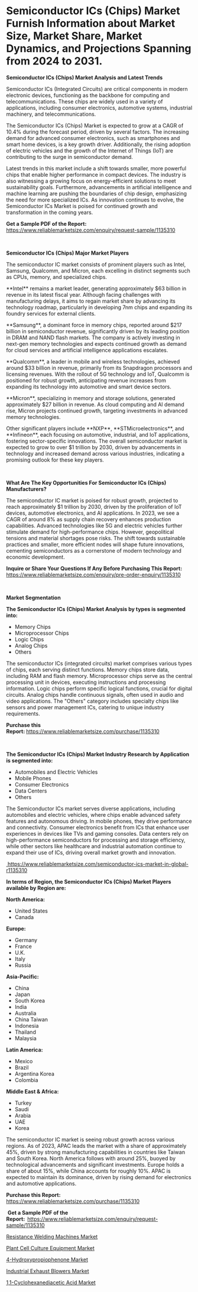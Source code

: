 <p><h1>Semiconductor ICs (Chips) Market Furnish Information about Market Size, Market Share, Market Dynamics, and Projections Spanning from 2024 to 2031.</h1></p><p><strong>Semiconductor ICs (Chips) Market Analysis and Latest Trends</strong></p>
<p><p>Semiconductor ICs (Integrated Circuits) are critical components in modern electronic devices, functioning as the backbone for computing and telecommunications. These chips are widely used in a variety of applications, including consumer electronics, automotive systems, industrial machinery, and telecommunications.</p><p>The Semiconductor ICs (Chips) Market is expected to grow at a CAGR of 10.4% during the forecast period, driven by several factors. The increasing demand for advanced consumer electronics, such as smartphones and smart home devices, is a key growth driver. Additionally, the rising adoption of electric vehicles and the growth of the Internet of Things (IoT) are contributing to the surge in semiconductor demand. </p><p>Latest trends in this market include a shift towards smaller, more powerful chips that enable higher performance in compact devices. The industry is also witnessing a growing focus on energy-efficient solutions to meet sustainability goals. Furthermore, advancements in artificial intelligence and machine learning are pushing the boundaries of chip design, emphasizing the need for more specialized ICs. As innovation continues to evolve, the Semiconductor ICs Market is poised for continued growth and transformation in the coming years.</p></p>
<p><strong>Get a Sample PDF of the Report:&nbsp;</strong> <a href="https://www.reliablemarketsize.com/enquiry/request-sample/1135310?utm_campaign=1143&utm_medium=2&utm_source=Github&utm_content=ia&utm_term=20122024&utm_id=semiconductor-ics-chips">https://www.reliablemarketsize.com/enquiry/request-sample/1135310</a></p>
<p>&nbsp;</p>
<p><strong>Semiconductor ICs (Chips) Major Market Players</strong></p>
<p><p>The semiconductor IC market consists of prominent players such as Intel, Samsung, Qualcomm, and Micron, each excelling in distinct segments such as CPUs, memory, and specialized chips. </p><p>**Intel** remains a market leader, generating approximately $63 billion in revenue in its latest fiscal year. Although facing challenges with manufacturing delays, it aims to regain market share by advancing its technology roadmap, particularly in developing 7nm chips and expanding its foundry services for external clients.</p><p>**Samsung**, a dominant force in memory chips, reported around $217 billion in semiconductor revenue, significantly driven by its leading position in DRAM and NAND flash markets. The company is actively investing in next-gen memory technologies and expects continued growth as demand for cloud services and artificial intelligence applications escalates.</p><p>**Qualcomm**, a leader in mobile and wireless technologies, achieved around $33 billion in revenue, primarily from its Snapdragon processors and licensing revenues. With the rollout of 5G technology and IoT, Qualcomm is positioned for robust growth, anticipating revenue increases from expanding its technology into automotive and smart device sectors.</p><p>**Micron**, specializing in memory and storage solutions, generated approximately $27 billion in revenue. As cloud computing and AI demand rise, Micron projects continued growth, targeting investments in advanced memory technologies.</p><p>Other significant players include **NXP**, **STMicroelectronics**, and **Infineon**, each focusing on automotive, industrial, and IoT applications, fostering sector-specific innovations. The overall semiconductor market is expected to grow to over $1 trillion by 2030, driven by advancements in technology and increased demand across various industries, indicating a promising outlook for these key players.</p></p>
<p>&nbsp;</p>
<p><strong>What Are The Key Opportunities For Semiconductor ICs (Chips) Manufacturers?</strong></p>
<p><p>The semiconductor IC market is poised for robust growth, projected to reach approximately $1 trillion by 2030, driven by the proliferation of IoT devices, automotive electronics, and AI applications. In 2023, we see a CAGR of around 8% as supply chain recovery enhances production capabilities. Advanced technologies like 5G and electric vehicles further stimulate demand for high-performance chips. However, geopolitical tensions and material shortages pose risks. The shift towards sustainable practices and smaller, more efficient nodes will shape future innovations, cementing semiconductors as a cornerstone of modern technology and economic development.</p></p>
<p><strong>Inquire or Share Your Questions If Any Before Purchasing This Report:</strong> <a href="https://www.reliablemarketsize.com/enquiry/pre-order-enquiry/1135310?utm_campaign=1143&utm_medium=2&utm_source=Github&utm_content=ia&utm_term=20122024&utm_id=semiconductor-ics-chips">https://www.reliablemarketsize.com/enquiry/pre-order-enquiry/1135310</a></p>
<p>&nbsp;</p>
<p><strong>Market Segmentation</strong></p>
<p><strong>The Semiconductor ICs (Chips) Market Analysis by types is segmented into:</strong></p>
<p><ul><li>Memory Chips</li><li>Microprocessor Chips</li><li>Logic Chips</li><li>Analog Chips</li><li>Others</li></ul></p>
<p><p>The semiconductor ICs (integrated circuits) market comprises various types of chips, each serving distinct functions. Memory chips store data, including RAM and flash memory. Microprocessor chips serve as the central processing unit in devices, executing instructions and processing information. Logic chips perform specific logical functions, crucial for digital circuits. Analog chips handle continuous signals, often used in audio and video applications. The "Others" category includes specialty chips like sensors and power management ICs, catering to unique industry requirements.</p></p>
<p><strong>Purchase this Report:&nbsp;</strong><a href="https://www.reliablemarketsize.com/purchase/1135310?utm_campaign=1143&utm_medium=2&utm_source=Github&utm_content=ia&utm_term=20122024&utm_id=semiconductor-ics-chips">https://www.reliablemarketsize.com/purchase/1135310</a></p>
<p>&nbsp;</p>
<p><strong>The Semiconductor ICs (Chips) Market Industry Research by Application is segmented into:</strong></p>
<p><ul><li>Automobiles and Electric Vehicles</li><li>Mobile Phones</li><li>Consumer Electronics</li><li>Data Centers</li><li>Others</li></ul></p>
<p><p>The Semiconductor ICs market serves diverse applications, including automobiles and electric vehicles, where chips enable advanced safety features and autonomous driving. In mobile phones, they drive performance and connectivity. Consumer electronics benefit from ICs that enhance user experiences in devices like TVs and gaming consoles. Data centers rely on high-performance semiconductors for processing and storage efficiency, while other sectors like healthcare and industrial automation continue to expand their use of ICs, driving overall market growth and innovation.</p></p>
<p><a href="https://www.reliablemarketsize.com/semiconductor-ics-market-in-global-r1135310?utm_campaign=1143&utm_medium=2&utm_source=Github&utm_content=ia&utm_term=20122024&utm_id=semiconductor-ics-chips">&nbsp;https://www.reliablemarketsize.com/semiconductor-ics-market-in-global-r1135310</a></p>
<p><strong>In terms of Region, the Semiconductor ICs (Chips) Market Players available by Region are:</strong></p>
<p>
    <p> <strong> North America: </strong>
        <ul>
            <li>United States</li>
            <li>Canada</li>
        </ul>
        </p> 
    <p> <strong> Europe: </strong>
        <ul>
            <li>Germany</li>
            <li>France</li>
            <li>U.K.</li>
            <li>Italy</li>
            <li>Russia</li>
        </ul>
        </p> 
    <p> <strong> Asia-Pacific: </strong>
        <ul>
            <li>China</li>
            <li>Japan</li>
            <li>South Korea</li>
            <li>India</li>
            <li>Australia</li>
            <li>China Taiwan</li>
            <li>Indonesia</li>
            <li>Thailand</li>
            <li>Malaysia</li>
        </ul>
        </p> 
    <p> <strong> Latin America: </strong>
        <ul>
            <li>Mexico</li>
            <li>Brazil</li>
            <li>Argentina Korea</li>
            <li>Colombia</li>
        </ul>
        </p> 
    <p> <strong> Middle East & Africa: </strong>
        <ul>
            <li>Turkey</li>
            <li>Saudi</li>
            <li>Arabia</li>
            <li>UAE</li>
            <li>Korea</li>
        </ul>
    </p>
    </p>
<p><p>The semiconductor IC market is seeing robust growth across various regions. As of 2023, APAC leads the market with a share of approximately 45%, driven by strong manufacturing capabilities in countries like Taiwan and South Korea. North America follows with around 25%, buoyed by technological advancements and significant investments. Europe holds a share of about 15%, while China accounts for roughly 10%. APAC is expected to maintain its dominance, driven by rising demand for electronics and automotive applications.</p></p>
<p><strong>Purchase this Report: </strong><a href="https://www.reliablemarketsize.com/purchase/1135310?utm_campaign=1143&utm_medium=2&utm_source=Github&utm_content=ia&utm_term=20122024&utm_id=semiconductor-ics-chips">https://www.reliablemarketsize.com/purchase/1135310</a></p>
<p>&nbsp;<strong>Get a Sample PDF of the Report:&nbsp;&nbsp;</strong><a href="https://www.reliablemarketsize.com/enquiry/request-sample/1135310?utm_campaign=1143&utm_medium=2&utm_source=Github&utm_content=ia&utm_term=20122024&utm_id=semiconductor-ics-chips">https://www.reliablemarketsize.com/enquiry/request-sample/1135310</a></p>
<p><strong></strong></p>
<p><p><a href="https://www.linkedin.com/pulse/in-depth-resistance-welding-machines-market-analysis-projected-tmo6e?utm_campaign=1143&utm_medium=2&utm_source=Github&utm_content=ia&utm_term=20122024&utm_id=semiconductor-ics-chips">Resistance Welding Machines Market</a></p><p><a href="https://www.linkedin.com/pulse/plant-cell-culture-equipment-market-industry-landscape-growth-b73ze?utm_campaign=1143&utm_medium=2&utm_source=Github&utm_content=ia&utm_term=20122024&utm_id=semiconductor-ics-chips">Plant Cell Culture Equipment Market</a></p><p><a href="https://github.com/yoshih12/Market-Research-Report-List-4/blob/main/4-hydroxypropiophenone-market.md?utm_campaign=1143&utm_medium=2&utm_source=Github&utm_content=ia&utm_term=20122024&utm_id=semiconductor-ics-chips">4-Hydroxypropiophenone Market</a></p><p><a href="https://www.linkedin.com/pulse/industrial-exhaust-blowers-market-size-overview-growth-analysis-56rve?utm_campaign=1143&utm_medium=2&utm_source=Github&utm_content=ia&utm_term=20122024&utm_id=semiconductor-ics-chips">Industrial Exhaust Blowers Market</a></p><p><a href="https://github.com/ryanbell8967/Market-Research-Report-List-1/blob/main/11-cyclohexanediacetic-acid-market.md?utm_campaign=1143&utm_medium=2&utm_source=Github&utm_content=ia&utm_term=20122024&utm_id=semiconductor-ics-chips">1,1-Cyclohexanediacetic Acid Market</a></p></p>